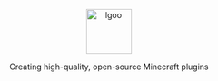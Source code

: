 
<center>
<p align="center">
  <a href="https://github.com/ZetaPlugins">
    <img src="https://f.j4n.net/z_purple_long.png" alt="lgoo" height="80">
  </a>

  <p align="center">
    Creating high-quality, open-source Minecraft plugins
  </p>
</p>
</center>
